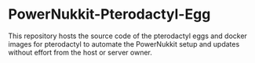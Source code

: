 # PowerNukkit-Pterodactyl-Egg
This repository hosts the source code of the pterodactyl eggs and docker images for pterodactyl to automate the PowerNukkit setup and updates without effort from the host or server owner.

